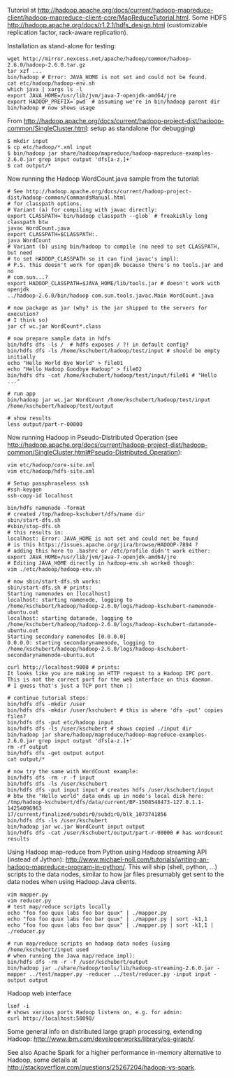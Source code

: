 Tutorial at http://hadoop.apache.org/docs/current/hadoop-mapreduce-client/hadoop-mapreduce-client-core/MapReduceTutorial.html. Some HDFS http://hadoop.apache.org/docs/r1.2.1/hdfs_design.html
(customizable replication factor, rack-aware replication).

Installation as stand-alone for testing:
```
wget http://mirror.nexcess.net/apache/hadoop/common/hadoop-2.6.0/hadoop-2.6.0.tar.gz
tar xzf ...
bin/hadoop # Error: JAVA_HOME is not set and could not be found.
cat etc/hadoop/hadoop-env.sh
which java | xargs ls -l
export JAVA_HOME=/usr/lib/jvm/java-7-openjdk-amd64/jre
export HADOOP_PREFIX=`pwd` # assuming we're in bin/hadoop parent dir
bin/hadoop # now shows usage
```

From http://hadoop.apache.org/docs/current/hadoop-project-dist/hadoop-common/SingleCluster.html:
setup as standalone (for debugging)
```
$ mkdir input
$ cp etc/hadoop/*.xml input
$ bin/hadoop jar share/hadoop/mapreduce/hadoop-mapreduce-examples-2.6.0.jar grep input output 'dfs[a-z.]+'
$ cat output/*
```

Now running the Hadoop WordCount.java sample from the tutorial:
```
# See http://hadoop.apache.org/docs/current/hadoop-project-dist/hadoop-common/CommandsManual.html
# for classpath options.
# Variant (a) for compiling with javac directly:
export CLASSPATH=`bin/hadoop classpath --glob` # freakishly long classpath btw
javac WordCount.java
export CLASSPATH=$CLASSPATH:.
java WordCount
# Variant (b) using bin/hadoop to compile (no need to set CLASSPATH, but need
# to set HADOOP_CLASSPATH so it can find javac's impl):
# P.S. this doesn't work for openjdk because there's no tools.jar and no
# com.sun...?
export HADOOP_CLASSPATH=$JAVA_HOME/lib/tools.jar # doesn't work with openjdk
../hadoop-2.6.0/bin/hadoop com.sun.tools.javac.Main WordCount.java

# now package as jar (why? is the jar shipped to the servers for execution?
# I think so)
jar cf wc.jar WordCount*.class

# now prepare sample data in hdfs
bin/hdfs dfs -ls /  # hdfs exposes / ?! in default config?
bin/hdfs dfs -ls /home/kschubert/hadoop/test/input # should be empty initially
echo "Hello World Bye World" > file01
echo "Hello Hadoop Goodbye Hadoop" > file02
bin/hdfs dfs -cat /home/kschubert/hadoop/test/input/file01 # "Hello ..."

# run app
bin/hadoop jar wc.jar WordCount /home/kschubert/hadoop/test/input /home/kschubert/hadoop/test/output

# show results
less output/part-r-00000
```

Now running Hadoop in Pseudo-Distributed Operation (see
http://hadoop.apache.org/docs/current/hadoop-project-dist/hadoop-common/SingleCluster.html#Pseudo-Distributed_Operation):
```
vim etc/hadoop/core-site.xml
vim etc/hadoop/hdfs-site.xml

# Setup passphraseless ssh
#ssh-keygen
ssh-copy-id localhost

bin/hdfs namenode -format
# created /tmp/hadoop-kschubert/dfs/name dir
sbin/start-dfs.sh
#sbin/stop-dfs.sh
# this results in:
localhost: Error: JAVA_HOME is not set and could not be found
# is this https://issues.apache.org/jira/browse/HADOOP-7894 ?
# adding this here to .bashrc or /etc/profile didn't work either:
export JAVA_HOME=/usr/lib/jvm/java-7-openjdk-amd64/jre
# Editing JAVA_HOME directly in hadoop-env.sh worked though:
vim ./etc/hadoop/hadoop-env.sh

# now sbin/start-dfs.sh works:
sbin/start-dfs.sh # prints:
Starting namenodes on [localhost]
localhost: starting namenode, logging to /home/kschubert/hadoop/hadoop-2.6.0/logs/hadoop-kschubert-namenode-ubuntu.out
localhost: starting datanode, logging to /home/kschubert/hadoop/hadoop-2.6.0/logs/hadoop-kschubert-datanode-ubuntu.out
Starting secondary namenodes [0.0.0.0]
0.0.0.0: starting secondarynamenode, logging to /home/kschubert/hadoop/hadoop-2.6.0/logs/hadoop-kschubert-secondarynamenode-ubuntu.out

curl http://localhost:9000 # prints:
It looks like you are making an HTTP request to a Hadoop IPC port. This is not the correct port for the web interface on this daemon.
# I guess that's just a TCP port then :)

# continue tutorial steps:
bin/hdfs dfs -mkdir /user
bin/hdfs dfs -mkdir /user/kschubert # this is where 'dfs -put' copies files?
bin/hdfs dfs -put etc/hadoop input
bin/hdfs dfs -ls /user/kschubert # shows copied ./input dir
bin/hadoop jar share/hadoop/mapreduce/hadoop-mapreduce-examples-2.6.0.jar grep input output 'dfs[a-z.]+'
rm -rf output
bin/hdfs dfs -get output output
cat output/*

# now try the same with WordCount example:
bin/hdfs dfs -rm -r -f input
bin/hdfs dfs -ls /user/kschubert
bin/hdfs dfs -put input input # creates hdfs /user/kschubert/input
# btw the "Hello world" data ends up in node's local disk here: /tmp/hadoop-kschubert/dfs/data/current/BP-1508548473-127.0.1.1-14254096963
17/current/finalized/subdir0/subdir0/blk_1073741856
bin/hdfs dfs -ls /user/kschubert
bin/hadoop jar wc.jar WordCount input output
bin/hdfs dfs -cat /user/kschubert/output/part-r-00000 # has wordcount results
```

Using Hadoop map-reduce from Python using Hadoop streaming API (instead of
Jython):
http://www.michael-noll.com/tutorials/writing-an-hadoop-mapreduce-program-in-python/.
This will ship (shell, python, ...) scripts to the data nodes, similar to how
jar files presumably get sent to the data nodes when using Hadoop Java clients.
```
vim mapper.py
vim reducer.py
# test map/reduce scripts locally
echo "foo foo quux labs foo bar quux" | ./mapper.py
echo "foo foo quux labs foo bar quux" | ./mapper.py | sort -k1,1
echo "foo foo quux labs foo bar quux" | ./mapper.py | sort -k1,1 | ./reducer.py

# run map/reduce scripts on hadoop data nodes (using /home/kschubert/input used
# when running the Java map/reduce impl):
bin/hdfs dfs -rm -r -f /user/kschubert/output
bin/hadoop jar ./share/hadoop/tools/lib/hadoop-streaming-2.6.0.jar -mapper ../test/mapper.py -reducer ../test/reducer.py -input input -output output
```

Hadoop web interface
```
lsof -i
# shows various ports Hadoop listens on, e.g. for admin:
curl http://localhost:50090/
```

Some general info on distributed large graph processing, extending Hadoop:
http://www.ibm.com/developerworks/library/os-giraph/.

See also Apache Spark for a higher performance in-memory alternative to Hadoop,
some details at http://stackoverflow.com/questions/25267204/hadoop-vs-spark.
